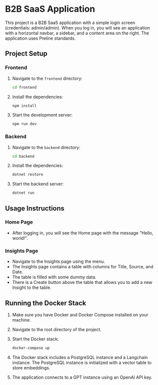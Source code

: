 # B2B SaaS Application

This project is a B2B SaaS application with a simple login screen (credentials: admin/admin). When you log in, you will see an application with a horizontal navbar, a sidebar, and a content area on the right. The application uses Preline standards.

## Project Setup

### Frontend

1. Navigate to the `frontend` directory:
   ```sh
   cd frontend
   ```

2. Install the dependencies:
   ```sh
   npm install
   ```

3. Start the development server:
   ```sh
   npm run dev
   ```

### Backend

1. Navigate to the `backend` directory:
   ```sh
   cd backend
   ```

2. Install the dependencies:
   ```sh
   dotnet restore
   ```

3. Start the backend server:
   ```sh
   dotnet run
   ```

## Usage Instructions

### Home Page

- After logging in, you will see the Home page with the message "Hello, world!".

### Insights Page

- Navigate to the Insights page using the menu.
- The Insights page contains a table with columns for Title, Source, and Date.
- The table is filled with some dummy data.
- There is a Create button above the table that allows you to add a new Insight to the table.

## Running the Docker Stack

1. Make sure you have Docker and Docker Compose installed on your machine.

2. Navigate to the root directory of the project.

3. Start the Docker stack:
   ```sh
   docker-compose up
   ```

4. The Docker stack includes a PostgreSQL instance and a Langchain instance. The PostgreSQL instance is initialized with a vector table to store embeddings.

5. The application connects to a GPT instance using an OpenAI API key.
